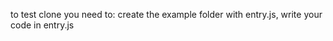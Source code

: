 to test clone you need to:
                       create the example folder with entry.js,
                       write your code in entry.js
                       
